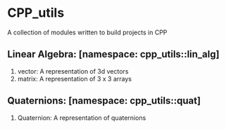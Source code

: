 # CPP_utils
A collection of modules written to build projects in CPP

## Linear Algebra: [namespace: cpp_utils::lin_alg]

1. vector: A representation of 3d vectors
2. matrix: A representation of 3 x 3 arrays

## Quaternions: [namespace: cpp_utils::quat]

1. Quaternion: A representation of quaternions
